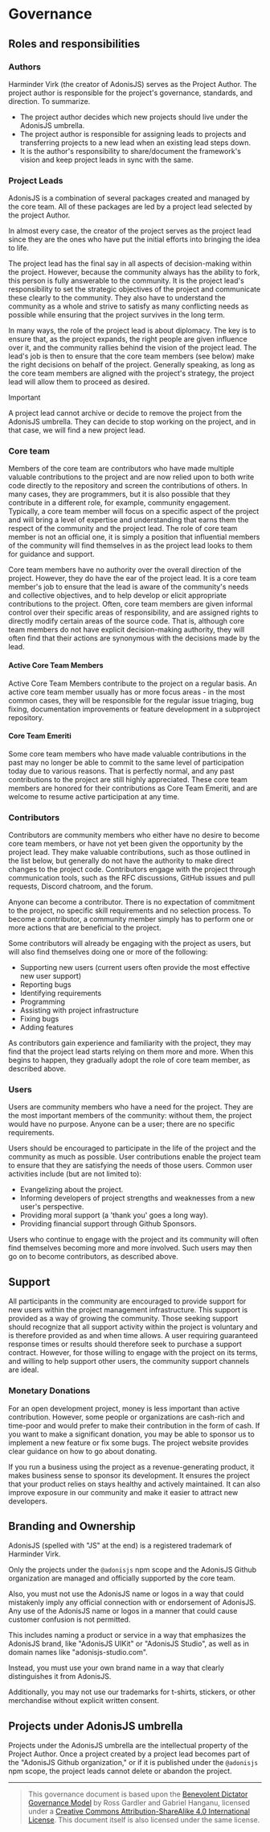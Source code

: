 # Governance

## Roles and responsibilities

### Authors

Harminder Virk (the creator of AdonisJS) serves as the Project Author. The project author is responsible for the project's governance, standards, and direction. To summarize.

- The project author decides which new projects should live under the AdonisJS umbrella.
- The project author is responsible for assigning leads to projects and transferring projects to a new lead when an existing lead steps down.
- It is the author's responsibility to share/document the framework's vision and keep project leads in sync with the same.

### Project Leads

AdonisJS is a combination of several packages created and managed by the core team. All of these packages are led by a project lead selected by the project Author. 

In almost every case, the creator of the project serves as the project lead since they are the ones who have put the initial efforts into bringing the idea to life.

The project lead has the final say in all aspects of decision-making within the project. However, because the community always has the ability to fork, this person is fully answerable to the community. It is the project lead's responsibility to set the strategic objectives of the project and communicate these clearly to the community. They also have to understand the community as a whole and strive to satisfy as many conflicting needs as possible while ensuring that the project survives in the long term.

In many ways, the role of the project lead is about diplomacy. The key is to ensure that, as the project expands, the right people are given influence over it, and the community rallies behind the vision of the project lead. The lead's job is then to ensure that the core team members (see below) make the right decisions on behalf of the project. Generally speaking, as long as the core team members are aligned with the project's strategy, the project lead will allow them to proceed as desired.

> [!IMPORTANT]
> A project lead cannot archive or decide to remove the project from the AdonisJS umbrella. They can decide to stop working on the project, and in that case, we will find a new project lead.

### Core team

Members of the core team are contributors who have made multiple valuable contributions to the project and are now relied upon to both write code directly to the repository and screen the contributions of others. In many cases, they are programmers, but it is also possible that they contribute in a different role, for example, community engagement. Typically, a core team member will focus on a specific aspect of the project and will bring a level of expertise and understanding that earns them the respect of the community and the project lead. The role of core team member is not an official one, it is simply a position that influential members of the community will find themselves in as the project lead looks to them for guidance and support.

Core team members have no authority over the overall direction of the project. However, they do have the ear of the project lead. It is a core team member's job to ensure that the lead is aware of the community's needs and collective objectives, and to help develop or elicit appropriate contributions to the project. Often, core team members are given informal control over their specific areas of responsibility, and are assigned rights to directly modify certain areas of the source code. That is, although core team members do not have explicit decision-making authority, they will often find that their actions are synonymous with the decisions made by the lead.

#### Active Core Team Members

Active Core Team Members contribute to the project on a regular basis. An active core team member usually has or more focus areas - in the most common cases, they will be responsible for the regular issue triaging, bug fixing, documentation improvements or feature development in a subproject repository.

#### Core Team Emeriti

Some core team members who have made valuable contributions in the past may no longer be able to commit to the same level of participation today due to various reasons. That is perfectly normal, and any past contributions to the project are still highly appreciated. These core team members are honored for their contributions as Core Team Emeriti, and are welcome to resume active participation at any time.

### Contributors

Contributors are community members who either have no desire to become core team members, or have not yet been given the opportunity by the project lead. They make valuable contributions, such as those outlined in the list below, but generally do not have the authority to make direct changes to the project code. Contributors engage with the project through communication tools, such as the RFC discussions, GitHub issues and pull requests, Discord chatroom, and the forum.

Anyone can become a contributor. There is no expectation of commitment to the project, no specific skill requirements and no selection process. To become a contributor, a community member simply has to perform one or more actions that are beneficial to the project.

Some contributors will already be engaging with the project as users, but will also find themselves doing one or more of the following:

- Supporting new users (current users often provide the most effective new user support)
- Reporting bugs
- Identifying requirements
- Programming
- Assisting with project infrastructure
- Fixing bugs
- Adding features

As contributors gain experience and familiarity with the project, they may find that the project lead starts relying on them more and more. When this begins to happen, they gradually adopt the role of core team member, as described above.

### Users

Users are community members who have a need for the project. They are the most important members of the community: without them, the project would have no purpose. Anyone can be a user; there are no specific requirements.

Users should be encouraged to participate in the life of the project and the community as much as possible. User contributions enable the project team to ensure that they are satisfying the needs of those users. Common user activities include (but are not limited to):

- Evangelizing about the project.
- Informing developers of project strengths and weaknesses from a new user's perspective.
- Providing moral support (a 'thank you' goes a long way).
- Providing financial support through Github Sponsors.

Users who continue to engage with the project and its community will often find themselves becoming more and more involved. Such users may then go on to become contributors, as described above.

## Support

All participants in the community are encouraged to provide support for new users within the project management infrastructure. This support is provided as a way of growing the community. Those seeking support should recognize that all support activity within the project is voluntary and is therefore provided as and when time allows. A user requiring guaranteed response times or results should therefore seek to purchase a support contract. However, for those willing to engage with the project on its terms, and willing to help support other users, the community support channels are ideal.

### Monetary Donations

For an open development project, money is less important than active contribution. However, some people or organizations are cash-rich and time-poor and would prefer to make their contribution in the form of cash. If you want to make a significant donation, you may be able to sponsor us to implement a new feature or fix some bugs. The project website provides clear guidance on how to go about donating.

If you run a business using the project as a revenue-generating product, it makes business sense to sponsor its development. It ensures the project that your product relies on stays healthy and actively maintained. It can also improve exposure in our community and make it easier to attract new developers.

## Branding and Ownership

AdonisJS (spelled with "JS" at the end) is a registered trademark of Harminder Virk.

Only the projects under the `@adonisjs` npm scope and the AdonisJS Github organization are managed and officially supported by the core team.

Also, you must not use the AdonisJS name or logos in a way that could mistakenly imply any official connection with or endorsement of AdonisJS. Any use of the AdonisJS name or logos in a manner that could cause customer confusion is not permitted.

This includes naming a product or service in a way that emphasizes the AdonisJS brand, like "AdonisJS UIKit" or "AdonisJS Studio", as well as in domain names like "adonisjs-studio.com".

Instead, you must use your own brand name in a way that clearly distinguishes it from AdonisJS.

Additionally, you may not use our trademarks for t-shirts, stickers, or other merchandise without explicit written consent.

## Projects under AdonisJS umbrella

Projects under the AdonisJS umbrella are the intellectual property of the Project Author. Once a project created by a project lead becomes part of the "AdonisJS Github organization," or if it is published under the `@adonisjs` npm scope, the project leads cannot delete or abandon the project.

---

> This governance document is based upon the [Benevolent Dictator Governance Model](http://oss-watch.ac.uk/resources/benevolentdictatorgovernancemodel) by Ross Gardler and Gabriel Hanganu, licensed under a [Creative Commons Attribution-ShareAlike 4.0 International License](https://creativecommons.org/licenses/by-sa/4.0/). This document itself is also licensed under the same license.
